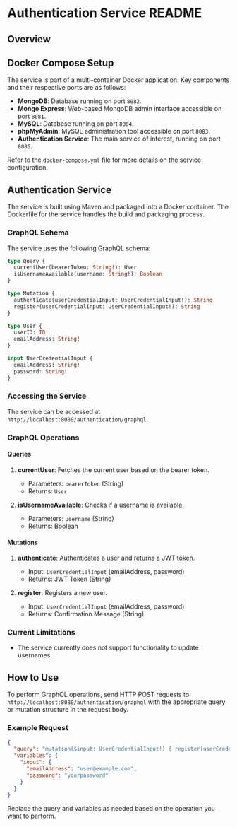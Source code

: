 # Authentication Service README

## Overview

## Docker Compose Setup

The service is part of a multi-container Docker application. Key components and their respective ports are as follows:

- **MongoDB**: Database running on port `8082`.
- **Mongo Express**: Web-based MongoDB admin interface accessible on port `8081`.
- **MySQL**: Database running on port `8084`.
- **phpMyAdmin**: MySQL administration tool accessible on port `8083`.
- **Authentication Service**: The main service of interest, running on port `8085`.

Refer to the `docker-compose.yml` file for more details on the service configuration.

## Authentication Service

The service is built using Maven and packaged into a Docker container. The Dockerfile for the service handles the build and packaging process.

### GraphQL Schema

The service uses the following GraphQL schema:

```graphql
type Query {
  currentUser(bearerToken: String!): User
  isUsernameAvailable(username: String!): Boolean
}

type Mutation {
  authenticate(userCredentialInput: UserCredentialInput!): String
  register(userCredentialInput: UserCredentialInput!): String
}

type User {
  userID: ID!
  emailAddress: String!
}

input UserCredentialInput {
  emailAddress: String!
  password: String!
}
```

### Accessing the Service

The service can be accessed at `http://localhost:8080/authentication/graphql`.

### GraphQL Operations

#### Queries

1. **currentUser**: Fetches the current user based on the bearer token.
   - Parameters: `bearerToken` (String)
   - Returns: `User`

2. **isUsernameAvailable**: Checks if a username is available.
   - Parameters: `username` (String)
   - Returns: Boolean

#### Mutations

1. **authenticate**: Authenticates a user and returns a JWT token.
   - Input: `UserCredentialInput` (emailAddress, password)
   - Returns: JWT Token (String)

2. **register**: Registers a new user.
   - Input: `UserCredentialInput` (emailAddress, password)
   - Returns: Confirmation Message (String)

### Current Limitations

- The service currently does not support functionality to update usernames.

## How to Use

To perform GraphQL operations, send HTTP POST requests to `http://localhost:8080/authentication/graphql` with the appropriate query or mutation structure in the request body.

### Example Request

```json
{
  "query": "mutation($input: UserCredentialInput!) { register(userCredentialInput: $input) }",
  "variables": {
    "input": {
      "emailAddress": "user@example.com",
      "password": "yourpassword"
    }
  }
}
```

Replace the query and variables as needed based on the operation you want to perform.